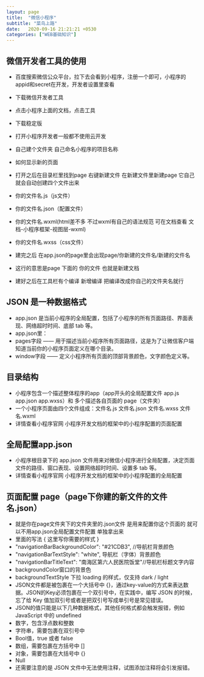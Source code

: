 ```yaml
---
layout: page
title:  "微信小程序"
subtitle: "菜鸟上路"
date:   2020-09-16 21:21:21 +0530
categories: ["WEB基础知识"]
---
```



## 微信开发者工具的使用
- 百度搜索微信公众平台，拉下去会看到小程序，注册一个即可，小程序的appid和secret在开发，开发者设置里查看
- 下载微信开发者工具
 - 点击小程序上面的文档，点击工具
 - 下载稳定版

 - 打开小程序开发者一般都不使用云开发
 - 自己建个文件夹 自己命名小程序的项目名称

- 如何显示新的页面 
 - 打开之后在目录栏里找到page 右键新建文件 在新建文件里新建page 它自己就会自动创建四个文件出来
 - 你的文件名.js（js文件）
 - 你的文件名.json（配置文件）
 - 你的文件名.wxml(html差不多 不过wxml有自己的语法规范 可在文档查看 文档-小程序框架-视图层-wxml)
 - 你的文件名.wxss（css文件）
 - 建完之后 在app.json的page里会出现page/你新建的文件名/新建的文件名
  - 这行的意思是page 下面的 你的文件 也就是新建文档
- 建好之后在工具栏有个编译 新增编译 把编译改成你自己的文件夹名就行

## JSON 是一种数据格式
 - app.json 是当前小程序的全局配置，包括了小程序的所有页面路径、界面表现、网络超时时间、底部 tab 等。
 - app.json里：
 - pages字段 —— 用于描述当前小程序所有页面路径，这是为了让微信客户端知道当前你的小程序页面定义在哪个目录。
 - window字段 —— 定义小程序所有页面的顶部背景颜色，文字颜色定义等。

## 目录结构
- 小程序包含一个描述整体程序的app（app开头的全局配置文件 app.js app.json app.wxss）和 多个描述各自页面的 page（文件夹）
- 一个小程序页面由四个文件组成：文件名.js  文件名.json  文件名.wxss  文件名.wxml
 - 详情查看小程序官网 小程序开发文档的框架中的小程序配置的页面配置

## 全局配置app.json
- 小程序根目录下的 app.json 文件用来对微信小程序进行全局配置，决定页面文件的路径、窗口表现、设置网络超时时间、设置多 tab 等。
 - 详情查看小程序官网 小程序开发文档的框架中的小程序配置的全局配置

 ## 页面配置 page（page下你建的新文件的文件名.json）
 - 就是你在page文件夹下的文件夹里的.json文件 是用来配置你这个页面的 就可以不用app.json全局配置文件配置 单独拿出来
 - 里面的写法 { 这里写你需要的样式 }
  - "navigationBarBackgroundColor": "#21CDB3", //导航栏背景颜色
  - "navigationBarTextStyle": "white", 导航栏（字体）背景颜色
  - "navigationBarTitleText": "南海区第六人民医院饭堂"//导航栏标题文字内容
  - backgroundColor窗口的背景色
  - backgroundTextStyle 下拉 loading 的样式，仅支持 dark / light	
- JSON文件都是被包裹在一个大括号中 {}，通过key-value的方式来表达数据。JSON的Key必须包裹在一个双引号中，在实践中，编写 JSON 的时候，忘了给 Key 值加双引号或者是把双引号写成单引号是常见错误。
 - JSON的值只能是以下几种数据格式，其他任何格式都会触发报错，例如 JavaScript 中的 undefined
 - 数字，包含浮点数和整数
 - 字符串，需要包裹在双引号中
 - Bool值，true 或者 false
 - 数组，需要包裹在方括号中 []
 - 对象，需要包裹在大括号中 {}
 - Null
- 还需要注意的是 JSON 文件中无法使用注释，试图添加注释将会引发报错。





